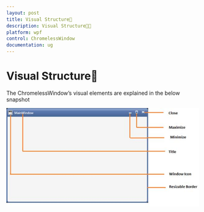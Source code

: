 ```yaml
---
layout: post
title: Visual Structure
description: Visual Structure
platform: wpf
control: ChromelessWindow
documentation: ug
---
```

# Visual Structure

The ChromelessWindow’s visual elements are explained in the below snapshot 


![C:/Users/Sugapriya.Mariappan/Desktop/chromelesswindow/Chromeless_modified1.png](Visual-Structure_images/Visual-Structure_img1.jpeg)




